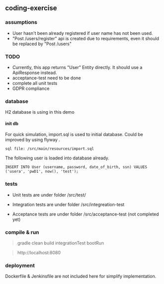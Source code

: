 ## coding-exercise

### assumptions

- User hasn't been already registered if user name has not been used.
- "Post /users/register" api is created due to requirements, even it should be replaced by "Post /users"     


### TODO

- Currently, this app returns "User" Entity directly. It should use a ApiResponse instead.
- acceptance-test need to be done
- complete all unit tests 
- GDPR compliance

### database
 
H2 database is using in this demo

#### init db
For quick simulation, import.sql is used to initial database. Could be improved by using flyway . 

	sql file: /src/main/resources/import.sql


The following user is loaded into database already.

	INSERT INTO User (username, password, date_of_birth, ssn) VALUES  ('usera', 'pwD1', now(), 'test');


### tests


- Unit tests are under folder /src/test/

- Integration tests are under folder /src/integreation-test

- Acceptance tests are under folder /src/acceptance-test (not completed yet)


### compile & run

>  gradle clean build integrationTest bootRun

>  http://localhost:8080


### deployment

Dockerfile & Jenkinsfile are not included here for simplify implementation.
